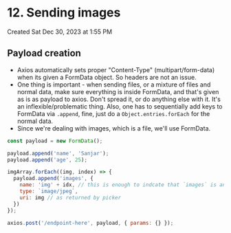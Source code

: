 # 12. Sending images
Created Sat Dec 30, 2023 at 1:55 PM

## Payload creation
- Axios automatically sets proper "Content-Type" (multipart/form-data) when its given a FormData object. So headers are not an issue.
- One thing is important - when sending files, or a mixture of files and normal data, make sure everything is inside FormData, and that's given as is as payload to axios. Don't spread it, or do anything else with it. It's an inflexible/problematic thing. Also, one has to sequentially add keys to FormData via `.append`, fine, just do a `Object.entries.forEach` for the normal data.
- Since we're dealing with images, which is a file, we'll use FormData.

```js
const payload = new FormData();

payload.append('name', 'Sanjar');
payload.append('age', 25);

imgArray.forEach((img, index) => {
  payload.append('images', {
    name: 'img' + idx, // this is enough to indcate that `images` is an array
    type: `image/jpeg`,
    uri: img // as returned by picker
  })
});

axios.post('/endpoint-here', payload, { params: {} });
```